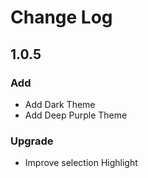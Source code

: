 # Change Log

## 1.0.5

### Add

- Add Dark Theme
- Add Deep Purple Theme

### Upgrade

- Improve selection Highlight